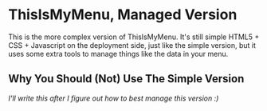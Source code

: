 ThisIsMyMenu, Managed Version
=============================

This is the more complex version of ThisIsMyMenu. It's still simple HTML5 + CSS + Javascript on the deployment side, just like the simple version, but it uses some extra tools to manage things like the data in your menu.

Why You Should (Not) Use The Simple Version
-------------------------------------------

*I'll write this after I figure out how to best manage this version :)*